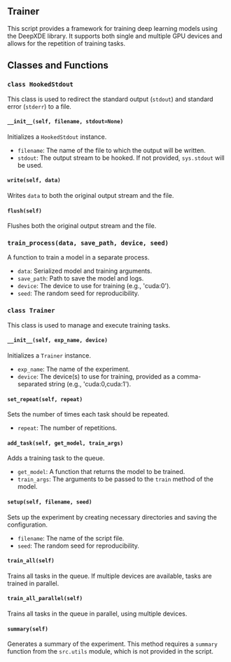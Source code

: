 ## Trainer

This script provides a framework for training deep learning models using the DeepXDE library. It supports both single and multiple GPU devices and allows for the repetition of training tasks.

## Classes and Functions

### `class HookedStdout`

This class is used to redirect the standard output (`stdout`) and standard error (`stderr`) to a file.

#### `__init__(self, filename, stdout=None)`

Initializes a `HookedStdout` instance.

- `filename`: The name of the file to which the output will be written.
- `stdout`: The output stream to be hooked. If not provided, `sys.stdout` will be used.

#### `write(self, data)`

Writes `data` to both the original output stream and the file.

#### `flush(self)`

Flushes both the original output stream and the file.

### `train_process(data, save_path, device, seed)`

A function to train a model in a separate process.

- `data`: Serialized model and training arguments.
- `save_path`: Path to save the model and logs.
- `device`: The device to use for training (e.g., 'cuda:0').
- `seed`: The random seed for reproducibility.

### `class Trainer`

This class is used to manage and execute training tasks.

#### `__init__(self, exp_name, device)`

Initializes a `Trainer` instance.

- `exp_name`: The name of the experiment.
- `device`: The device(s) to use for training, provided as a comma-separated string (e.g., 'cuda:0,cuda:1').

#### `set_repeat(self, repeat)`

Sets the number of times each task should be repeated.

- `repeat`: The number of repetitions.

#### `add_task(self, get_model, train_args)`

Adds a training task to the queue.

- `get_model`: A function that returns the model to be trained.
- `train_args`: The arguments to be passed to the `train` method of the model.

#### `setup(self, filename, seed)`

Sets up the experiment by creating necessary directories and saving the configuration.

- `filename`: The name of the script file.
- `seed`: The random seed for reproducibility.

#### `train_all(self)`

Trains all tasks in the queue. If multiple devices are available, tasks are trained in parallel.

#### `train_all_parallel(self)`

Trains all tasks in the queue in parallel, using multiple devices.

#### `summary(self)`

Generates a summary of the experiment. This method requires a `summary` function from the `src.utils` module, which is not provided in the script.
